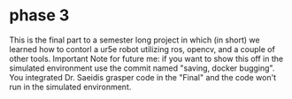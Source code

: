 # phase 3
This is the final part to a semester long project in which (in short) we learned how to contorl a ur5e robot utilizing ros, opencv, and a couple of other tools.
Important Note for future me: if you want to show this off in the simulated environment use the commit named "saving, docker bugging". You integrated Dr. Saeidis grasper code in the "Final" and the code won't run in the simulated environment.
